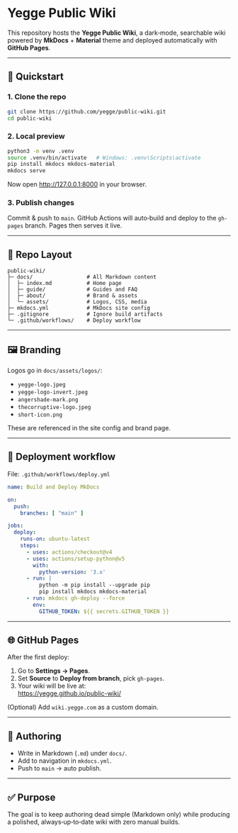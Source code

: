 # Yegge Public Wiki

This repository hosts the **Yegge Public Wiki**, a dark‑mode, searchable wiki powered by **MkDocs** + **Material** theme and deployed automatically with **GitHub Pages**.

---

## 🚀 Quickstart

### 1. Clone the repo

```bash
git clone https://github.com/yegge/public-wiki.git
cd public-wiki
```

### 2. Local preview

```bash
python3 -m venv .venv
source .venv/bin/activate   # Windows: .venv\Scripts\activate
pip install mkdocs mkdocs-material
mkdocs serve
```

Now open http://127.0.0.1:8000 in your browser.

### 3. Publish changes

Commit & push to `main`. GitHub Actions will auto‑build and deploy to the `gh-pages` branch. Pages then serves it live.

---

## 📂 Repo Layout

```text
public-wiki/
├─ docs/                 # All Markdown content
│  ├─ index.md           # Home page
│  ├─ guide/             # Guides and FAQ
│  ├─ about/             # Brand & assets
│  └─ assets/            # Logos, CSS, media
├─ mkdocs.yml            # MkDocs site config
├─ .gitignore            # Ignore build artifacts
└─ .github/workflows/    # Deploy workflow
```

---

## 🖼️ Branding

Logos go in `docs/assets/logos/`:

- `yegge-logo.jpeg`
- `yegge-logo-invert.jpeg`
- `angershade-mark.png`
- `thecorruptive-logo.jpeg`
- `short-icon.png`

These are referenced in the site config and brand page.

---

## 🔧 Deployment workflow

File: `.github/workflows/deploy.yml`

```yaml
name: Build and Deploy MkDocs

on:
  push:
    branches: [ "main" ]

jobs:
  deploy:
    runs-on: ubuntu-latest
    steps:
      - uses: actions/checkout@v4
      - uses: actions/setup-python@v5
        with:
          python-version: '3.x'
      - run: |
          python -m pip install --upgrade pip
          pip install mkdocs mkdocs-material
      - run: mkdocs gh-deploy --force
        env:
          GITHUB_TOKEN: ${{ secrets.GITHUB_TOKEN }}
```

---

## 🌐 GitHub Pages

After the first deploy:

1. Go to **Settings → Pages**.
2. Set **Source** to **Deploy from branch**, pick `gh-pages`.
3. Your wiki will be live at:  
   https://yegge.github.io/public-wiki/

(Optional) Add `wiki.yegge.com` as a custom domain.

---

## 📖 Authoring

- Write in Markdown (`.md`) under `docs/`.
- Add to navigation in `mkdocs.yml`.
- Push to `main` → auto publish.

---

## ✅ Purpose

The goal is to keep authoring dead simple (Markdown only) while producing a polished, always‑up‑to‑date wiki with zero manual builds.
